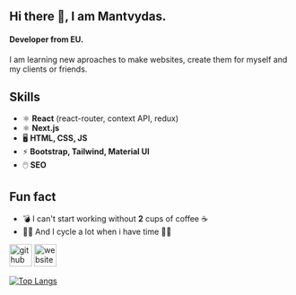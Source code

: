 ## Hi there 👋, I am  Mantvydas.
#### Developer from EU.
I am learning new aproaches to make websites, create them for myself and my clients or friends.

## Skills

- ⚛️ **React** (react-router, context API, redux)
- ⚛️ **Next.js**
- 🖥️ **HTML, CSS, JS**
- ⚡ **Bootstrap, Tailwind, Material UI**
- 🖱️ **SEO**



## Fun fact
- 💣 I can't start working without **2** cups of coffee ☕ 
- 🚴‍♂️ And I cycle a lot when i have time 🚴‍♂️




[<img src='https://cdn.jsdelivr.net/npm/simple-icons@3.0.1/icons/github.svg' alt='github' height='40'>](https://github.com/Mancefas)    [<img src='https://cdn.jsdelivr.net/npm/simple-icons@3.0.1/icons/icloud.svg' alt='website' height='40'>](https://devportfolio.eu/)  

[![Top Langs](https://github-readme-stats.vercel.app/api/top-langs/?username=Mancefas)](https://github.com/anuraghazra/github-readme-stats)



